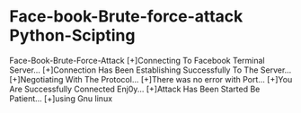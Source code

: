 # Face-book-Brute-force-attack Python-Scipting
Face-Book-Brute-Force-Attack 
[+]Connecting To Facebook Terminal Server...
[+]Connection Has Been Establishing Successfully To The Server...
[+]Negotiating With The Protocol...
[+]There was no error with Port...
[+]You Are Successfully Connected Enj0y...
[+]Attack Has Been Started Be Patient...
[+]using Gnu linux 
